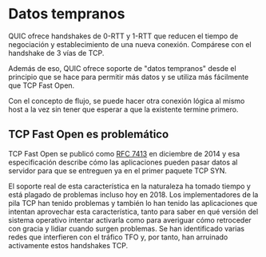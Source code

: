 # Datos tempranos

QUIC ofrece handshakes de 0-RTT y 1-RTT que reducen el tiempo de negociación y 
establecimiento de una nueva conexión. Compárese con el handshake de 3 vías de 
TCP.

Además de eso, QUIC ofrece soporte de "datos tempranos" desde el principio que
se hace para permitir más datos y se utiliza más fácilmente que TCP Fast Open.

Con el concepto de flujo, se puede hacer otra conexión lógica al mismo host a la
vez sin tener que esperar a que la existente termine primero.

## TCP Fast Open es problemático

TCP Fast Open se publicó como [RFC 7413](https://tools.ietf.org/html/rfc7413) en
diciembre de 2014 y esa especificación describe cómo las aplicaciones pueden 
pasar datos al servidor para que se entreguen ya en el primer paquete TCP SYN.

El soporte real de esta característica en la naturaleza ha tomado tiempo y está 
plagado de problemas incluso hoy en 2018. Los implementadores de la pila TCP han
tenido problemas y también lo han tenido las aplicaciones que intentan 
aprovechar esta característica, tanto para saber en qué versión del sistema 
operativo intentar activarla como para averiguar cómo retroceder con gracia y
lidiar cuando surgen problemas. Se han identificado varias redes que interfieren
con el tráfico TFO y, por tanto, han arruinado activamente estos handshakes TCP.

